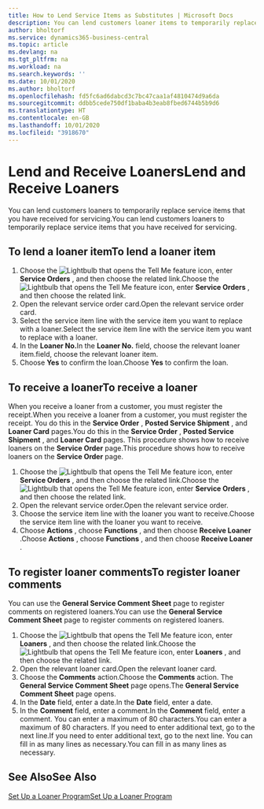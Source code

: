 ```yaml
---
title: How to Lend Service Items as Substitutes | Microsoft Docs
description: You can lend customers loaner items to temporarily replace service items that you have received for servicing.
author: bholtorf
ms.service: dynamics365-business-central
ms.topic: article
ms.devlang: na
ms.tgt_pltfrm: na
ms.workload: na
ms.search.keywords: ''
ms.date: 10/01/2020
ms.author: bholtorf
ms.openlocfilehash: fd5fc6ad6dabcd3c7bc47caa1af4810474d9a6da
ms.sourcegitcommit: ddbb5cede750df1baba4b3eab8fbed6744b5b9d6
ms.translationtype: HT
ms.contentlocale: en-GB
ms.lasthandoff: 10/01/2020
ms.locfileid: "3918670"
---
```

# <a name="lend-and-receive-loaners"></a><span data-ttu-id="c2a2b-103">Lend and Receive Loaners</span><span class="sxs-lookup"><span data-stu-id="c2a2b-103">Lend and Receive Loaners</span></span>
<span data-ttu-id="c2a2b-104">You can lend customers loaners to temporarily replace service items that you have received for servicing.</span><span class="sxs-lookup"><span data-stu-id="c2a2b-104">You can lend customers loaners to temporarily replace service items that you have received for servicing.</span></span>  
  
## <a name="to-lend-a-loaner-item"></a><span data-ttu-id="c2a2b-105">To lend a loaner item</span><span class="sxs-lookup"><span data-stu-id="c2a2b-105">To lend a loaner item</span></span>    
1. <span data-ttu-id="c2a2b-106">Choose the ![Lightbulb that opens the Tell Me feature](media/ui-search/search_small.png "Tell me what you want to do") icon, enter **Service Orders** , and then choose the related link.</span><span class="sxs-lookup"><span data-stu-id="c2a2b-106">Choose the ![Lightbulb that opens the Tell Me feature](media/ui-search/search_small.png "Tell me what you want to do") icon, enter **Service Orders** , and then choose the related link.</span></span>  
2. <span data-ttu-id="c2a2b-107">Open the relevant service order card.</span><span class="sxs-lookup"><span data-stu-id="c2a2b-107">Open the relevant service order card.</span></span>  
3. <span data-ttu-id="c2a2b-108">Select the service item line with the service item you want to replace with a loaner.</span><span class="sxs-lookup"><span data-stu-id="c2a2b-108">Select the service item line with the service item you want to replace with a loaner.</span></span>  
4. <span data-ttu-id="c2a2b-109">In the **Loaner No.**</span><span class="sxs-lookup"><span data-stu-id="c2a2b-109">In the **Loaner No.**</span></span> <span data-ttu-id="c2a2b-110">field, choose the relevant loaner item.</span><span class="sxs-lookup"><span data-stu-id="c2a2b-110">field, choose the relevant loaner item.</span></span>  
5. <span data-ttu-id="c2a2b-111">Choose **Yes** to confirm the loan.</span><span class="sxs-lookup"><span data-stu-id="c2a2b-111">Choose **Yes** to confirm the loan.</span></span>  

## <a name="to-receive-a-loaner"></a><span data-ttu-id="c2a2b-112">To receive a loaner</span><span class="sxs-lookup"><span data-stu-id="c2a2b-112">To receive a loaner</span></span>  
<span data-ttu-id="c2a2b-113">When you receive a loaner from a customer, you must register the receipt.</span><span class="sxs-lookup"><span data-stu-id="c2a2b-113">When you receive a loaner from a customer, you must register the receipt.</span></span> <span data-ttu-id="c2a2b-114">You do this in the **Service Order** , **Posted Service Shipment** , and **Loaner Card** pages.</span><span class="sxs-lookup"><span data-stu-id="c2a2b-114">You do this in the **Service Order** , **Posted Service Shipment** , and **Loaner Card** pages.</span></span> <span data-ttu-id="c2a2b-115">This procedure shows how to receive loaners on the **Service Order** page.</span><span class="sxs-lookup"><span data-stu-id="c2a2b-115">This procedure shows how to receive loaners on the **Service Order** page.</span></span>  
  
1. <span data-ttu-id="c2a2b-116">Choose the ![Lightbulb that opens the Tell Me feature](media/ui-search/search_small.png "Tell me what you want to do") icon, enter **Service Orders** , and then choose the related link.</span><span class="sxs-lookup"><span data-stu-id="c2a2b-116">Choose the ![Lightbulb that opens the Tell Me feature](media/ui-search/search_small.png "Tell me what you want to do") icon, enter **Service Orders** , and then choose the related link.</span></span>  
2. <span data-ttu-id="c2a2b-117">Open the relevant service order.</span><span class="sxs-lookup"><span data-stu-id="c2a2b-117">Open the relevant service order.</span></span>  
3. <span data-ttu-id="c2a2b-118">Choose the service item line with the loaner you want to receive.</span><span class="sxs-lookup"><span data-stu-id="c2a2b-118">Choose the service item line with the loaner you want to receive.</span></span>  
4. <span data-ttu-id="c2a2b-119">Choose **Actions** , choose **Functions** , and then choose **Receive Loaner** .</span><span class="sxs-lookup"><span data-stu-id="c2a2b-119">Choose **Actions** , choose **Functions** , and then choose **Receive Loaner** .</span></span>  

## <a name="to-register-loaner-comments"></a><span data-ttu-id="c2a2b-120">To register loaner comments</span><span class="sxs-lookup"><span data-stu-id="c2a2b-120">To register loaner comments</span></span>  
<span data-ttu-id="c2a2b-121">You can use the **General Service Comment Sheet** page to register comments on registered loaners.</span><span class="sxs-lookup"><span data-stu-id="c2a2b-121">You can use the **General Service Comment Sheet** page to register comments on registered loaners.</span></span>  
  
1. <span data-ttu-id="c2a2b-122">Choose the ![Lightbulb that opens the Tell Me feature](media/ui-search/search_small.png "Tell me what you want to do") icon, enter **Loaners** , and then choose the related link.</span><span class="sxs-lookup"><span data-stu-id="c2a2b-122">Choose the ![Lightbulb that opens the Tell Me feature](media/ui-search/search_small.png "Tell me what you want to do") icon, enter **Loaners** , and then choose the related link.</span></span>  
2. <span data-ttu-id="c2a2b-123">Open the relevant loaner card.</span><span class="sxs-lookup"><span data-stu-id="c2a2b-123">Open the relevant loaner card.</span></span>  
3. <span data-ttu-id="c2a2b-124">Choose the **Comments** action.</span><span class="sxs-lookup"><span data-stu-id="c2a2b-124">Choose the **Comments** action.</span></span> <span data-ttu-id="c2a2b-125">The **General Service Comment Sheet** page opens.</span><span class="sxs-lookup"><span data-stu-id="c2a2b-125">The **General Service Comment Sheet** page opens.</span></span>  
4. <span data-ttu-id="c2a2b-126">In the **Date** field, enter a date.</span><span class="sxs-lookup"><span data-stu-id="c2a2b-126">In the **Date** field, enter a date.</span></span>  
5. <span data-ttu-id="c2a2b-127">In the **Comment** field, enter a comment.</span><span class="sxs-lookup"><span data-stu-id="c2a2b-127">In the **Comment** field, enter a comment.</span></span> <span data-ttu-id="c2a2b-128">You can enter a maximum of 80 characters.</span><span class="sxs-lookup"><span data-stu-id="c2a2b-128">You can enter a maximum of 80 characters.</span></span> <span data-ttu-id="c2a2b-129">If you need to enter additional text, go to the next line.</span><span class="sxs-lookup"><span data-stu-id="c2a2b-129">If you need to enter additional text, go to the next line.</span></span> <span data-ttu-id="c2a2b-130">You can fill in as many lines as necessary.</span><span class="sxs-lookup"><span data-stu-id="c2a2b-130">You can fill in as many lines as necessary.</span></span>  
  
## <a name="see-also"></a><span data-ttu-id="c2a2b-131">See Also</span><span class="sxs-lookup"><span data-stu-id="c2a2b-131">See Also</span></span>  
[<span data-ttu-id="c2a2b-132">Set Up a Loaner Program</span><span class="sxs-lookup"><span data-stu-id="c2a2b-132">Set Up a Loaner Program</span></span>](service-how-setup-loaner-program.md)   

